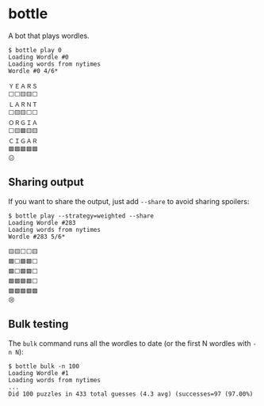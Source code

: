 # bottle

A bot that plays wordles.


```
$ bottle play 0
Loading Wordle #0
Loading words from nytimes
Wordle #0 4/6*

ＹＥＡＲＳ
⬜⬜🟨🟨⬜
ＬＡＲＮＴ
⬜🟨🟨⬜⬜
ＯＲＧＩＡ
⬜🟨🟩🟨🟨
ＣＩＧＡＲ
🟩🟩🟩🟩🟩
😑
```

## Sharing output

If you want to share the output, just add `--share` to avoid sharing spoilers:

```
$ bottle play --strategy=weighted --share
Loading Wordle #283
Loading words from nytimes
Wordle #283 5/6*

🟨🟨⬜⬜🟨
🟩⬜🟩🟩⬜
🟩⬜🟩🟩⬜
🟩🟩🟩🟩⬜
🟩🟩🟩🟩🟩
😢
```

## Bulk testing

The `bulk` command runs all the wordles to date (or the first N wordles with `-n N`):

```
$ bottle bulk -n 100
Loading Wordle #1
Loading words from nytimes
...
Did 100 puzzles in 433 total guesses (4.3 avg) (successes=97 (97.00%)
```
